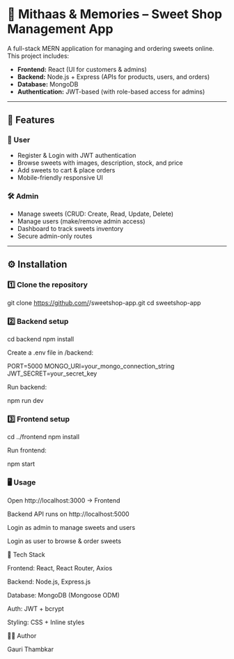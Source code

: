 # 🍬 Mithaas & Memories – Sweet Shop Management App

A full-stack MERN application for managing and ordering sweets online.  
This project includes:

- **Frontend:** React (UI for customers & admins)
- **Backend:** Node.js + Express (APIs for products, users, and orders)
- **Database:** MongoDB
- **Authentication:** JWT-based (with role-based access for admins)

---

## 🚀 Features

### 👥 User
- Register & Login with JWT authentication
- Browse sweets with images, description, stock, and price
- Add sweets to cart & place orders
- Mobile-friendly responsive UI

### 🛠️ Admin
- Manage sweets (CRUD: Create, Read, Update, Delete)
- Manage users (make/remove admin access)
- Dashboard to track sweets inventory
- Secure admin-only routes

---

## ⚙️ Installation

### 1️⃣ Clone the repository

git clone https://github.com/<your-username>/sweetshop-app.git
cd sweetshop-app

### 2️⃣ Backend setup

cd backend
npm install

Create a .env file in /backend:

PORT=5000
MONGO_URI=your_mongo_connection_string
JWT_SECRET=your_secret_key

Run backend:

npm run dev

### 3️⃣ Frontend setup

cd ../frontend
npm install

Run frontend:

npm start

### 🖥️ Usage

Open http://localhost:3000 → Frontend

Backend API runs on http://localhost:5000

Login as admin to manage sweets and users

Login as user to browse & order sweets

🌟 Tech Stack

Frontend: React, React Router, Axios

Backend: Node.js, Express.js

Database: MongoDB (Mongoose ODM)

Auth: JWT + bcrypt

Styling: CSS + Inline styles

👨‍💻 Author

Gauri Thambkar
